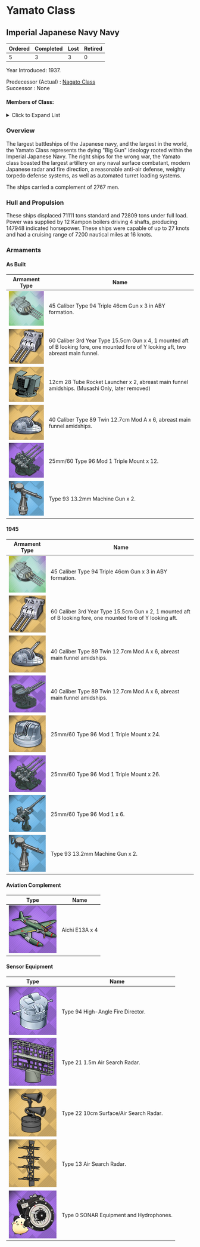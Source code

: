 # Yamato Class
## Imperial Japanese Navy Navy

Ordered | Completed | Lost | Retired
 ------ | ------ | ------ | ------ 
5 | 3 | 3 | 0 <br/>
 
Year Introduced: 1937. <br/>
 
Predecessor (Actual) : [Nagato Class](/History/IJN/NagatoClass.md) <br/>
Successor : None

#### Members of Class: <br/>

<details>
	<summary>Click to Expand List</summary>
	
Icon | Name | Writing | Tanslation | Original Name | Present
| ------ | ------ | ------ |  ------ |  ------ | ------ |
![UnknownBB](/Icons/Ship/UnknownBB.png) | Yamato | 大和、ヤマト| Great Harmony | ... | No <br/>
![Musashi](/Icons/Ship/SakuraEmpire/Musashi.png) | Musashi | 武蔵、ムサシ | Warrior | ... | Yes <br/>
![Shinano](/Icons/Ship/SakuraEmpire/Shinano.png) | Shinano | 信濃、シナノ | Faith | ... | Yes <br/>
![UnknownBB](/Icons/Ship/UnknownBB.png) | 111 | 一一一 | ... | ... | No <br/>
![UnknownBB](/Icons/Ship/UnknownBB.png) | 797 | 七九七 | ... | ... | No <br/>


</details>

### Overview

The largest battleships of the Japanese navy, and the largest in the world, the Yamato Class represents the dying "Big Gun" ideology rooted within the Imperial Japanese Navy. The right ships for the wrong war, the Yamato class boasted the largest artillery on any naval surface combatant, modern Japanese radar and fire direction, a reasonable anti-air defense, weighty torpedo defense systems, as well as automated turret loading systems. <br/>

The ships carried a complement of 2767 men. <br/>

### Hull and Propulsion

These ships displaced 71111 tons standard and 72809 tons under full load. Power was supplied by 12 Kampon boilers driving 4 shafts, producing 147948 indicated horsepower. These ships were capable of up to 27 knots and had a cruising range of 7200 nautical miles at 16 knots.

### Armaments

#### As Built

Armament Type | Name |
 ------ | ------ |
![46cm](/Icons/Equipment/Guns/BB/45CaliberType9446cmGun.png) | 45 Caliber Type 94 Triple 46cm Gun x 3 in ABY formation.
![Triple15cm](/Icons/Equipment/Guns/CL/60Caliber3rdYearType15.5cmKai.png) | 60 Caliber 3rd Year Type 15.5cm Gun x 4, 1 mounted aft of B looking fore, one mounted fore of Y looking aft, two abreast main funnel.
![Rocket](/Icons/Equipment/AA/12cm28TubeRocketLauncher.png) | 12cm 28 Tube Rocket Launcher x 2, abreast main funnel amidships. (Musashi Only, later removed)
![127mmAA](/Icons/Equipment/AA/40CaliberType8912.7cmMod2.png) | 40 Caliber Type 89 Twin 12.7cm Mod A x 6, abreast main funnel amidships.
![25mmTR](/Icons/Equipment/AA/25mmType96TT.png) | 25mm/60 Type 96 Mod 1 Triple Mount x 12.
![0.5inAAMG](/Icons/Equipment/AA/0.5inAAMG.png) | Type 93 13.2mm Machine Gun x 2.<br/>

#### 1945

Armament Type | Name |
 ------ | ------ |
![46cm](/Icons/Equipment/Guns/BB/45CaliberType9446cmGun.png) | 45 Caliber Type 94 Triple 46cm Gun x 3 in ABY formation.
![Triple15cm](/Icons/Equipment/Guns/CL/60Caliber3rdYearType15.5cmKai.png) | 60 Caliber 3rd Year Type 15.5cm Gun x 2, 1 mounted aft of B looking fore, one mounted fore of Y looking aft.
![127mmAA](/Icons/Equipment/AA/40CaliberType8912.7cmMod2.png) | 40 Caliber Type 89 Twin 12.7cm Mod A x 6, abreast main funnel amidships.
![127mmAA](/Icons/Equipment/AA/40CaliberType8912.7cm.png) | 40 Caliber Type 89 Twin 12.7cm Mod A x 6, abreast main funnel amidships.
![25mmTRB](/Icons/Equipment/AA/25mmType96TTB.png) | 25mm/60 Type 96 Mod 1 Triple Mount x 24.
![25mmTR](/Icons/Equipment/AA/25mmType96TT.png) | 25mm/60 Type 96 Mod 1 Triple Mount x 26.
![25mm](/Icons/Equipment/AA/25mmType96.png) | 25mm/60 Type 96 Mod 1 x 6.
![0.5inAAMG](/Icons/Equipment/AA/0.5inAAMG.png) | Type 93 13.2mm Machine Gun x 2.<br/>

#### Aviation Complement

Type | Name |
 ------ | ------ |
![M6A](/Icons/Equipment/Aircraft/Seaplane/M6A.png) | Aichi E13A x 4 <br/>

#### Sensor Equipment

Type | Name |
 ------ | ------ |
![Type94](/Icons/Equipment/Auxiliary/Type94HAFD.png) | Type 94 High-Angle Fire Director.<br/>
![Type21](/Icons/Equipment/Auxiliary/Type21AirRadar.png) | Type 21 1.5m Air Search Radar.<br/>
![Type22](/Icons/Equipment/Auxiliary/Type22Radar.png) | Type 22 10cm Surface/Air Search Radar. <br/>
![Type13](/Icons/Equipment/Auxiliary/Type13AirRadar.png) | Type 13 Air Search Radar. <br/>
![OldSonar](/Icons/Equipment/Auxiliary/9960ATraining.png) | Type 0 SONAR Equipment and Hydrophones. <br/>